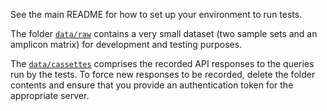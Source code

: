 See the main README for how to set up your environment to run tests.

The folder [`data/raw`](data/raw/) contains a very small dataset (two sample sets and an amplicon matrix) for development and testing purposes.

The [`data/cassettes`](data/cassettes/) comprises the recorded API responses to the queries run by the tests. To force new responses to be recorded, delete the folder contents and ensure that you provide an authentication token for the appropriate server.
